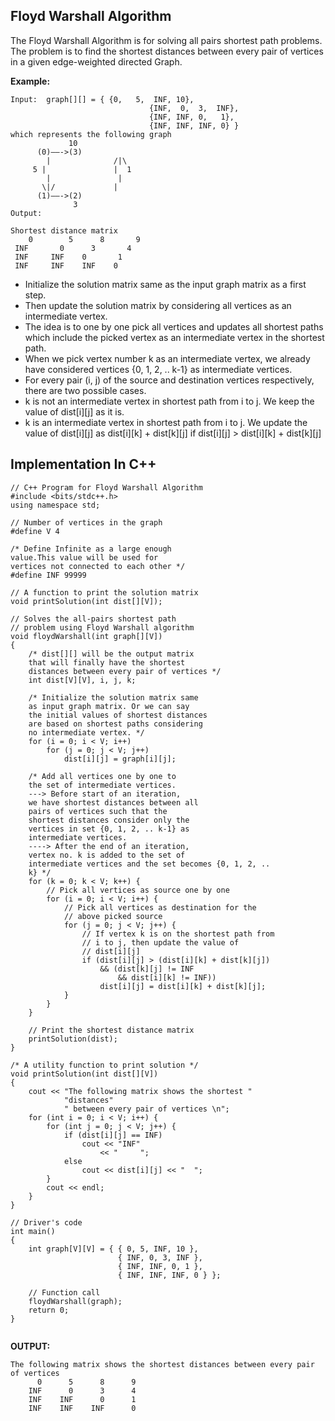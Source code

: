 ## Floyd Warshall Algorithm 

The Floyd Warshall Algorithm is for solving all pairs shortest path problems. The problem is to find the shortest distances between every pair of vertices in a given edge-weighted directed Graph. 

**Example:**
```
Input:  graph[][] = { {0,   5,  INF, 10},
                               {INF,  0,  3,  INF},
                               {INF, INF, 0,   1},
                               {INF, INF, INF, 0} }
which represents the following graph
             10
      (0)——->(3)
        |              /|\
     5 |               |  1
        |               |  
       \|/             |
      (1)——->(2)
              3 
Output:

Shortest distance matrix
    0        5      8       9
 INF       0      3       4
 INF     INF    0       1 
 INF     INF    INF    0
 ```
 - Initialize the solution matrix same as the input graph matrix as a first step. 
 - Then update the solution matrix by considering all vertices as an intermediate vertex. 
 - The idea is to one by one pick all vertices and updates all shortest paths which include the picked vertex as an intermediate vertex in the shortest path. 
 - When we pick vertex number k as an intermediate vertex, we already have considered vertices {0, 1, 2, .. k-1} as intermediate vertices. 
 - For every pair (i, j) of the source and destination vertices respectively, there are two possible cases. 
 - k is not an intermediate vertex in shortest path from i to j. We keep the value of dist[i][j] as it is. 
 - k is an intermediate vertex in shortest path from i to j. We update the value of dist[i][j] as dist[i][k] + dist[k][j] if dist[i][j] > dist[i][k] + dist[k][j]

## Implementation In C++

```
// C++ Program for Floyd Warshall Algorithm
#include <bits/stdc++.h>
using namespace std;

// Number of vertices in the graph
#define V 4

/* Define Infinite as a large enough
value.This value will be used for
vertices not connected to each other */
#define INF 99999

// A function to print the solution matrix
void printSolution(int dist[][V]);

// Solves the all-pairs shortest path
// problem using Floyd Warshall algorithm
void floydWarshall(int graph[][V])
{
	/* dist[][] will be the output matrix
	that will finally have the shortest
	distances between every pair of vertices */
	int dist[V][V], i, j, k;

	/* Initialize the solution matrix same
	as input graph matrix. Or we can say
	the initial values of shortest distances
	are based on shortest paths considering
	no intermediate vertex. */
	for (i = 0; i < V; i++)
		for (j = 0; j < V; j++)
			dist[i][j] = graph[i][j];

	/* Add all vertices one by one to
	the set of intermediate vertices.
	---> Before start of an iteration,
	we have shortest distances between all
	pairs of vertices such that the
	shortest distances consider only the
	vertices in set {0, 1, 2, .. k-1} as
	intermediate vertices.
	----> After the end of an iteration,
	vertex no. k is added to the set of
	intermediate vertices and the set becomes {0, 1, 2, ..
	k} */
	for (k = 0; k < V; k++) {
		// Pick all vertices as source one by one
		for (i = 0; i < V; i++) {
			// Pick all vertices as destination for the
			// above picked source
			for (j = 0; j < V; j++) {
				// If vertex k is on the shortest path from
				// i to j, then update the value of
				// dist[i][j]
				if (dist[i][j] > (dist[i][k] + dist[k][j])
					&& (dist[k][j] != INF
						&& dist[i][k] != INF))
					dist[i][j] = dist[i][k] + dist[k][j];
			}
		}
	}

	// Print the shortest distance matrix
	printSolution(dist);
}

/* A utility function to print solution */
void printSolution(int dist[][V])
{
	cout << "The following matrix shows the shortest "
			"distances"
			" between every pair of vertices \n";
	for (int i = 0; i < V; i++) {
		for (int j = 0; j < V; j++) {
			if (dist[i][j] == INF)
				cout << "INF"
					<< "	 ";
			else
				cout << dist[i][j] << "	 ";
		}
		cout << endl;
	}
}

// Driver's code
int main()
{
	int graph[V][V] = { { 0, 5, INF, 10 },
						{ INF, 0, 3, INF },
						{ INF, INF, 0, 1 },
						{ INF, INF, INF, 0 } };

	// Function call
	floydWarshall(graph);
	return 0;
}


```

**OUTPUT:**
```
The following matrix shows the shortest distances between every pair of vertices 
      0      5      8      9
    INF      0      3      4
    INF    INF      0      1
    INF    INF    INF      0
   ```
